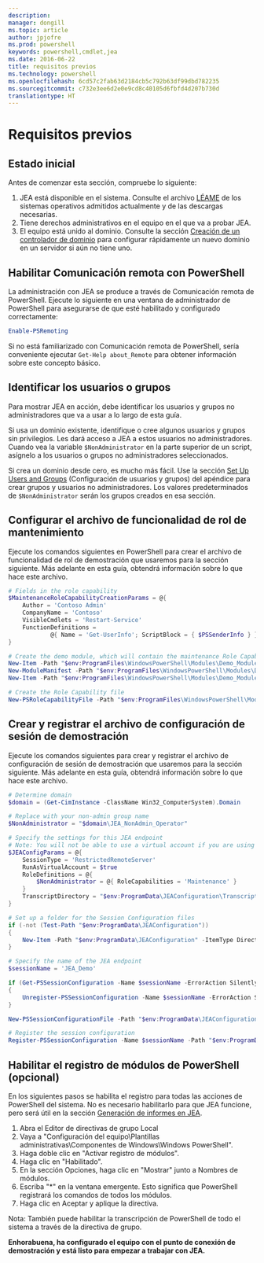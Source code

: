 ```yaml
---
description: 
manager: dongill
ms.topic: article
author: jpjofre
ms.prod: powershell
keywords: powershell,cmdlet,jea
ms.date: 2016-06-22
title: requisitos previos
ms.technology: powershell
ms.openlocfilehash: 6cd57c2fab63d2184cb5c792b63df99dbd782235
ms.sourcegitcommit: c732e3ee6d2e0e9cd8c40105d6fbfd4d207b730d
translationtype: HT
---
```

# <a name="prerequisites"></a>Requisitos previos

## <a name="initial-state"></a>Estado inicial
Antes de comenzar esta sección, compruebe lo siguiente:

1. JEA está disponible en el sistema. Consulte el archivo [LÉAME](./README.md) de los sistemas operativos admitidos actualmente y de las descargas necesarias.
2. Tiene derechos administrativos en el equipo en el que va a probar JEA.
3. El equipo está unido al dominio.
Consulte la sección [Creación de un controlador de dominio](#creating-a-domain-controller) para configurar rápidamente un nuevo dominio en un servidor si aún no tiene uno.

## <a name="enable-powershell-remoting"></a>Habilitar Comunicación remota con PowerShell
La administración con JEA se produce a través de Comunicación remota de PowerShell.
Ejecute lo siguiente en una ventana de administrador de PowerShell para asegurarse de que esté habilitado y configurado correctamente:

```PowerShell
Enable-PSRemoting
```

Si no está familiarizado con Comunicación remota de PowerShell, sería conveniente ejecutar `Get-Help about_Remote` para obtener información sobre este concepto básico.

## <a name="identify-your-users-or-groups"></a>Identificar los usuarios o grupos
Para mostrar JEA en acción, debe identificar los usuarios y grupos no administradores que va a usar a lo largo de esta guía.

Si usa un dominio existente, identifique o cree algunos usuarios y grupos sin privilegios.
Les dará acceso a JEA a estos usuarios no administradores.
Cuando vea la variable `$NonAdministrator` en la parte superior de un script, asígnelo a los usuarios o grupos no administradores seleccionados.

Si crea un dominio desde cero, es mucho más fácil.
Use la sección [Set Up Users and Groups](creating-a-domain-controller.md#set-up-users-and-groups) (Configuración de usuarios y grupos) del apéndice para crear grupos y usuarios no administradores.
Los valores predeterminados de `$NonAdministrator` serán los grupos creados en esa sección.

## <a name="set-up-maintenance-role-capability-file"></a>Configurar el archivo de funcionalidad de rol de mantenimiento
Ejecute los comandos siguientes en PowerShell para crear el archivo de funcionalidad de rol de demostración que usaremos para la sección siguiente.
Más adelante en esta guía, obtendrá información sobre lo que hace este archivo.

```PowerShell
# Fields in the role capability
$MaintenanceRoleCapabilityCreationParams = @{
    Author = 'Contoso Admin'
    CompanyName = 'Contoso'
    VisibleCmdlets = 'Restart-Service'
    FunctionDefinitions =
            @{ Name = 'Get-UserInfo'; ScriptBlock = { $PSSenderInfo } }
}

# Create the demo module, which will contain the maintenance Role Capability File
New-Item -Path "$env:ProgramFiles\WindowsPowerShell\Modules\Demo_Module" -ItemType Directory
New-ModuleManifest -Path "$env:ProgramFiles\WindowsPowerShell\Modules\Demo_Module\Demo_Module.psd1"
New-Item -Path "$env:ProgramFiles\WindowsPowerShell\Modules\Demo_Module\RoleCapabilities" -ItemType Directory

# Create the Role Capability file
New-PSRoleCapabilityFile -Path "$env:ProgramFiles\WindowsPowerShell\Modules\Demo_Module\RoleCapabilities\Maintenance.psrc" @MaintenanceRoleCapabilityCreationParams
```

## <a name="create-and-register-demo-session-configuration-file"></a>Crear y registrar el archivo de configuración de sesión de demostración
Ejecute los comandos siguientes para crear y registrar el archivo de configuración de sesión de demostración que usaremos para la sección siguiente.
Más adelante en esta guía, obtendrá información sobre lo que hace este archivo.

```PowerShell
# Determine domain
$domain = (Get-CimInstance -ClassName Win32_ComputerSystem).Domain

# Replace with your non-admin group name
$NonAdministrator = "$domain\JEA_NonAdmin_Operator"

# Specify the settings for this JEA endpoint
# Note: You will not be able to use a virtual account if you are using WMF 5.0 on Windows 7 or Windows Server 2008 R2
$JEAConfigParams = @{
    SessionType = 'RestrictedRemoteServer'
    RunAsVirtualAccount = $true
    RoleDefinitions = @{
        $NonAdministrator = @{ RoleCapabilities = 'Maintenance' }
    }
    TranscriptDirectory = "$env:ProgramData\JEAConfiguration\Transcripts"
}

# Set up a folder for the Session Configuration files
if (-not (Test-Path "$env:ProgramData\JEAConfiguration"))
{
    New-Item -Path "$env:ProgramData\JEAConfiguration" -ItemType Directory
}

# Specify the name of the JEA endpoint
$sessionName = 'JEA_Demo'

if (Get-PSSessionConfiguration -Name $sessionName -ErrorAction SilentlyContinue)
{
    Unregister-PSSessionConfiguration -Name $sessionName -ErrorAction Stop
}

New-PSSessionConfigurationFile -Path "$env:ProgramData\JEAConfiguration\JEADemo.pssc" @JEAConfigParams

# Register the session configuration
Register-PSSessionConfiguration -Name $sessionName -Path "$env:ProgramData\JEAConfiguration\JEADemo.pssc"
```

## <a name="enable-powershell-module-logging-optional"></a>Habilitar el registro de módulos de PowerShell (opcional)
En los siguientes pasos se habilita el registro para todas las acciones de PowerShell del sistema.
No es necesario habilitarlo para que JEA funcione, pero será útil en la sección [Generación de informes en JEA](reporting-on-jea.md).

1. Abra el Editor de directivas de grupo Local
2. Vaya a "Configuración del equipo\Plantillas administrativas\Componentes de Windows\Windows PowerShell".
3. Haga doble clic en "Activar registro de módulos".
4. Haga clic en "Habilitado".
5. En la sección Opciones, haga clic en "Mostrar" junto a Nombres de módulos.
6. Escriba "\*" en la ventana emergente. Esto significa que PowerShell registrará los comandos de todos los módulos.
7. Haga clic en Aceptar y aplique la directiva.

Nota: También puede habilitar la transcripción de PowerShell de todo el sistema a través de la directiva de grupo.

**Enhorabuena, ha configurado el equipo con el punto de conexión de demostración y está listo para empezar a trabajar con JEA.**

